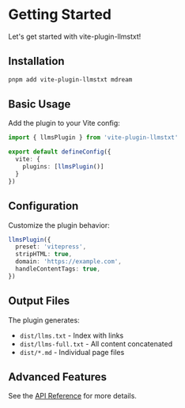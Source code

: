 # Getting Started

Let's get started with vite-plugin-llmstxt!

## Installation

```bash
pnpm add vite-plugin-llmstxt mdream
```

## Basic Usage

Add the plugin to your Vite config:

```typescript
import { llmsPlugin } from 'vite-plugin-llmstxt'

export default defineConfig({
  vite: {
    plugins: [llmsPlugin()]
  }
})
```

## Configuration

Customize the plugin behavior:

```typescript
llmsPlugin({
  preset: 'vitepress',
  stripHTML: true,
  domain: 'https://example.com',
  handleContentTags: true,
})
```

## Output Files

The plugin generates:

- `dist/llms.txt` - Index with links
- `dist/llms-full.txt` - All content concatenated  
- `dist/*.md` - Individual page files

## Advanced Features

See the [API Reference](/api/reference) for more details.
